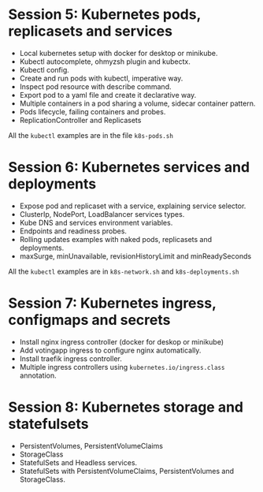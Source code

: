 # Session 5: Kubernetes pods, replicasets and services

- Local kubernetes setup with docker for desktop or minikube.
- Kubectl autocomplete, ohmyzsh plugin and kubectx.
- Kubectl config.
- Create and run pods with kubectl, imperative way.
- Inspect pod resource with describe command.
- Export pod to a yaml file and create it declarative way.
- Multiple containers in a pod sharing a volume, sidecar container pattern.
- Pods lifecycle, failing containers and probes.
- ReplicationController and Replicasets

All the `kubectl` examples are in the file `k8s-pods.sh`

# Session 6: Kubernetes services and deployments

- Expose pod and replicaset with a service, explaining service selector.
- ClusterIp, NodePort, LoadBalancer services types.
- Kube DNS and services environment variables.
- Endpoints and readiness probes.
- Rolling updates examples with naked pods, replicasets and deployments.
- maxSurge, minUnavailable, revisionHistoryLimit and minReadySeconds

All the `kubectl` examples are in `k8s-network.sh` and `k8s-deployments.sh`

# Session 7: Kubernetes ingress, configmaps and secrets
- Install nginx ingress controller (docker for deskop or minikube)
- Add votingapp ingress to configure nginx automatically.
- Install traefik ingress controller.
- Multiple ingress controllers using ``kubernetes.io/ingress.class`` annotation.

# Session 8: Kubernetes storage and statefulsets
- PersistentVolumes, PersistentVolumeClaims
- StorageClass
- StatefulSets and Headless services.
- StatefulSets with PersistentVolumeClaims, PersistentVolumes and StorageClass.
